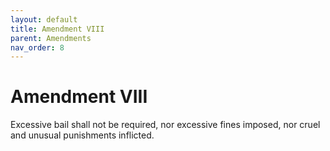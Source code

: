 ```yaml
---
layout: default
title: Amendment VIII
parent: Amendments
nav_order: 8
---
```


# Amendment VIII

Excessive bail shall not be required, nor excessive fines imposed, nor cruel and unusual punishments inflicted.